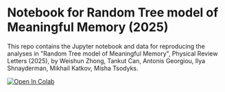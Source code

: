 # Notebook for Random Tree model of Meaningful Memory (2025)

This repo contains the Jupyter notebook and data for reproducing the analyses in "Random Tree model of Meaningful Memory", Physical Review Letters (2025), by Weishun Zhong, Tankut Can, Antonis Georgiou, Ilya Shnayderman, Mikhail Katkov, Misha Tsodyks. 

[![Open In Colab](https://colab.research.google.com/assets/colab-badge.svg)](https://colab.research.google.com/github/zhongweishun/RandomTreeModel_PRL/blob/main/RTM_notebook.ipynb)
